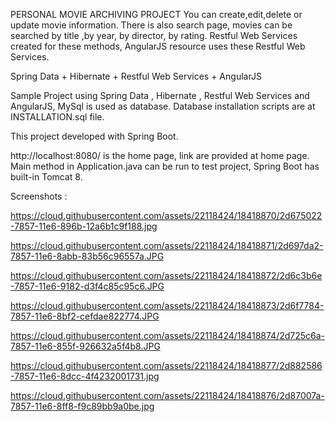 PERSONAL MOVIE ARCHIVING PROJECT
You can create,edit,delete or update movie information. There is also search page, movies can be searched
by title ,by year, by director, by rating. Restful Web Services created for these methods, AngularJS resource
uses these Restful Web Services.

Spring Data + Hibernate + Restful Web Services + AngularJS

Sample Project using Spring Data , Hibernate , Restful Web Services and AngularJS, 
MySql is used as database. Database installation scripts are at INSTALLATION.sql file.

This project developed with Spring Boot.

http://localhost:8080/   is the home page, link are provided at home page.
Main method in Application.java can be run to test project, Spring Boot has built-in  Tomcat 8.

Screenshots : 

https://cloud.githubusercontent.com/assets/22118424/18418870/2d675022-7857-11e6-896b-12a6b1c9f188.jpg

https://cloud.githubusercontent.com/assets/22118424/18418871/2d697da2-7857-11e6-8abb-83b56c96557a.JPG

https://cloud.githubusercontent.com/assets/22118424/18418872/2d6c3b6e-7857-11e6-9182-d3f4c85c95c6.JPG

https://cloud.githubusercontent.com/assets/22118424/18418873/2d6f7784-7857-11e6-8bf2-cefdae822774.JPG

https://cloud.githubusercontent.com/assets/22118424/18418874/2d725c6a-7857-11e6-855f-926632a5f4b8.JPG
 
https://cloud.githubusercontent.com/assets/22118424/18418877/2d882586-7857-11e6-8dcc-4f4232001731.jpg

https://cloud.githubusercontent.com/assets/22118424/18418876/2d87007a-7857-11e6-8ff8-f9c89bb9a0be.jpg
